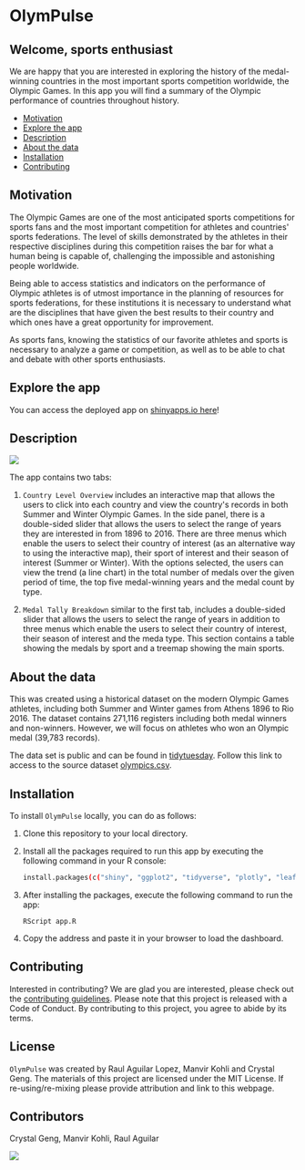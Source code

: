 # OlymPulse

## Welcome, sports enthusiast

We are happy that you are interested in exploring the history of the medal-winning countries in the most important sports competition worldwide, the Olympic Games. In this app you will find a summary of the Olympic performance of countries throughout history.

- [Motivation](#motivation)
- [Explore the app](#explore-the-app)
- [Description](#description)
- [About the data](#about-the-data)
- [Installation](#installation)
- [Contributing](#contributing)

## Motivation

The Olympic Games are one of the most anticipated sports competitions for sports fans and the most important competition for athletes and countries' sports federations. The level of skills demonstrated by the athletes in their respective disciplines during this competition raises the bar for what a human being is capable of, challenging the impossible and astonishing people worldwide.

Being able to access statistics and indicators on the performance of Olympic athletes is of utmost importance in the planning of resources for sports federations, for these institutions it is necessary to understand what are the disciplines that have given the best results to their country and which ones have a great opportunity for improvement.

As sports fans, knowing the statistics of our favorite athletes and sports is necessary to analyze a game or competition, as well as to be able to chat and debate with other sports enthusiasts.

## Explore the app

You can access the deployed app on [shinyapps.io here](https://raulapps.shinyapps.io/OlymPulse/)!

## Description

![](img/OlymPulse_demo.gif)

The app contains two tabs:

1.  `Country Level Overview` includes an interactive map that allows the users to click into each country and view the country's records in both Summer and Winter Olympic Games. In the side panel, there is a double-sided slider that allows the users to select the range of years they are interested in from 1896 to 2016. There are three menus which enable the users to select their country of interest (as an alternative way to using the interactive map), their sport of interest and their season of interest (Summer or Winter). With the options selected, the users can view the trend (a line chart) in the total number of medals over the given period of time, the top five medal-winning years and the medal count by type.

2.  `Medal Tally Breakdown` similar to the first tab, includes a double-sided slider that allows the users to select the range of years in addition to three menus which enable the users to select their country of interest, their season of interest and the meda type. This section contains a table showing the medals by sport and a treemap showing the main sports.

## About the data

This was created using a historical dataset on the modern Olympic Games athletes, including both Summer and Winter games from Athens 1896 to Rio 2016. The dataset contains 271,116 registers including both medal winners and non-winners. However, we will focus on athletes who won an Olympic medal (39,783 records).

The data set is public and can be found in [tidytuesday](https://github.com/rfordatascience/tidytuesday). Follow this link to access to the source dataset [olympics.csv](https://raw.githubusercontent.com/rfordatascience/tidytuesday/master/data/2021/2021-07-27/olympics.csv).

## Installation

To install `OlymPulse` locally, you can do as follows:

1.  Clone this repository to your local directory.

2.  Install all the packages required to run this app by executing the following command in your R console:

    ``` bash
    install.packages(c("shiny", "ggplot2", "tidyverse", "plotly", "leaflet", "leaflet.extras", "sf", "countrycode", "RColorBrewer", "treemapify", "bslib"))
    ```

3.  After installing the packages, execute the following command to run the app:

        RScript app.R

4.  Copy the address and paste it in your browser to load the dashboard.

## Contributing

Interested in contributing? We are glad you are interested, please check out the [contributing guidelines](https://github.com/UBC-MDS/OlymPulse/blob/main/CONTRIBUTING.md). Please note that this project is released with a Code of Conduct. By contributing to this project, you agree to abide by its terms.

## License

`OlymPulse` was created by Raul Aguilar Lopez, Manvir Kohli and Crystal Geng. The materials of this project are licensed under the MIT License. If re-using/re-mixing please provide attribution and link to this webpage.

## Contributors
Crystal Geng, Manvir Kohli, Raul Aguilar

<a href="https://github.com/UBC-MDS/OlymPulse/graphs/contributors">
  <img src="https://contrib.rocks/image?repo=UBC-MDS/OlymPulse" />
</a>

